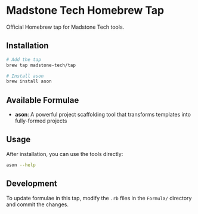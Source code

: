 # Madstone Tech Homebrew Tap

Official Homebrew tap for Madstone Tech tools.

## Installation

```bash
# Add the tap
brew tap madstone-tech/tap

# Install ason
brew install ason
```

## Available Formulae

- **ason**: A powerful project scaffolding tool that transforms templates into fully-formed projects

## Usage

After installation, you can use the tools directly:

```bash
ason --help
```

## Development

To update formulae in this tap, modify the `.rb` files in the `Formula/` directory and commit the changes.
